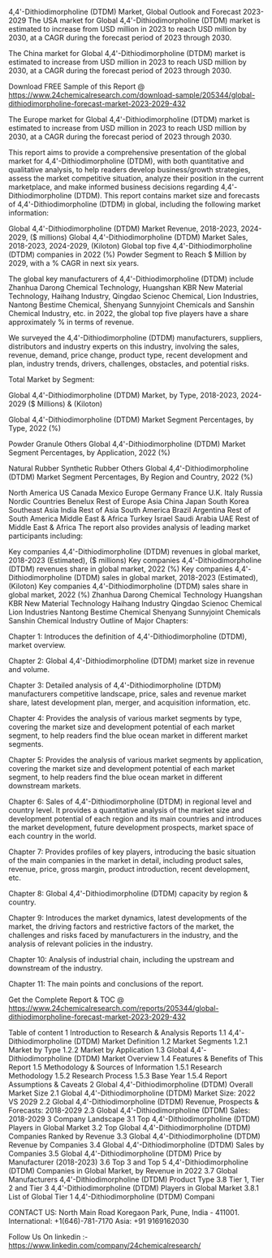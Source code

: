 4,4'-Dithiodimorpholine (DTDM) Market, Global Outlook and Forecast 2023-2029
The USA market for Global 4,4'-Dithiodimorpholine (DTDM) market is estimated to increase from USD million in 2023 to reach USD million by 2030, at a CAGR during the forecast period of 2023 through 2030.

The China market for Global 4,4'-Dithiodimorpholine (DTDM) market is estimated to increase from USD million in 2023 to reach USD million by 2030, at a CAGR during the forecast period of 2023 through 2030.

Download FREE Sample of this Report @ https://www.24chemicalresearch.com/download-sample/205344/global-dithiodimorpholine-forecast-market-2023-2029-432

The Europe market for Global 4,4'-Dithiodimorpholine (DTDM) market is estimated to increase from USD million in 2023 to reach USD million by 2030, at a CAGR during the forecast period of 2023 through 2030.

This report aims to provide a comprehensive presentation of the global market for 4,4'-Dithiodimorpholine (DTDM), with both quantitative and qualitative analysis, to help readers develop business/growth strategies, assess the market competitive situation, analyze their position in the current marketplace, and make informed business decisions regarding 4,4'-Dithiodimorpholine (DTDM). This report contains market size and forecasts of 4,4'-Dithiodimorpholine (DTDM) in global, including the following market information:

Global 4,4'-Dithiodimorpholine (DTDM) Market Revenue, 2018-2023, 2024-2029, ($ millions)
Global 4,4'-Dithiodimorpholine (DTDM) Market Sales, 2018-2023, 2024-2029, (Kiloton)
Global top five 4,4'-Dithiodimorpholine (DTDM) companies in 2022 (%)
Powder Segment to Reach $ Million by 2029, with a % CAGR in next six years.

The global key manufacturers of 4,4'-Dithiodimorpholine (DTDM) include Zhanhua Darong Chemical Technology, Huangshan KBR New Material Technology, Haihang Industry, Qingdao Scienoc Chemical, Lion Industries, Nantong Bestime Chemical, Shenyang Sunnyjoint Chemicals and Sanshin Chemical Industry, etc. in 2022, the global top five players have a share approximately % in terms of revenue.

We surveyed the 4,4'-Dithiodimorpholine (DTDM) manufacturers, suppliers, distributors and industry experts on this industry, involving the sales, revenue, demand, price change, product type, recent development and plan, industry trends, drivers, challenges, obstacles, and potential risks.

Total Market by Segment:

Global 4,4'-Dithiodimorpholine (DTDM) Market, by Type, 2018-2023, 2024-2029 ($ Millions) & (Kiloton)

Global 4,4'-Dithiodimorpholine (DTDM) Market Segment Percentages, by Type, 2022 (%)

Powder
Granule
Others
Global 4,4'-Dithiodimorpholine (DTDM) Market Segment Percentages, by Application, 2022 (%)

Natural Rubber
Synthetic Rubber
Others
Global 4,4'-Dithiodimorpholine (DTDM) Market Segment Percentages, By Region and Country, 2022 (%)

North America
US
Canada
Mexico
Europe
Germany
France
U.K.
Italy
Russia
Nordic Countries
Benelux
Rest of Europe
Asia
China
Japan
South Korea
Southeast Asia
India
Rest of Asia
South America
Brazil
Argentina
Rest of South America
Middle East & Africa
Turkey
Israel
Saudi Arabia
UAE
Rest of Middle East & Africa
The report also provides analysis of leading market participants including:

Key companies 4,4'-Dithiodimorpholine (DTDM) revenues in global market, 2018-2023 (Estimated), ($ millions)
Key companies 4,4'-Dithiodimorpholine (DTDM) revenues share in global market, 2022 (%)
Key companies 4,4'-Dithiodimorpholine (DTDM) sales in global market, 2018-2023 (Estimated), (Kiloton)
Key companies 4,4'-Dithiodimorpholine (DTDM) sales share in global market, 2022 (%)
Zhanhua Darong Chemical Technology
Huangshan KBR New Material Technology
Haihang Industry
Qingdao Scienoc Chemical
Lion Industries
Nantong Bestime Chemical
Shenyang Sunnyjoint Chemicals
Sanshin Chemical Industry
Outline of Major Chapters:

Chapter 1: Introduces the definition of 4,4'-Dithiodimorpholine (DTDM), market overview.

Chapter 2: Global 4,4'-Dithiodimorpholine (DTDM) market size in revenue and volume.

Chapter 3: Detailed analysis of 4,4'-Dithiodimorpholine (DTDM) manufacturers competitive landscape, price, sales and revenue market share, latest development plan, merger, and acquisition information, etc.

Chapter 4: Provides the analysis of various market segments by type, covering the market size and development potential of each market segment, to help readers find the blue ocean market in different market segments.

Chapter 5: Provides the analysis of various market segments by application, covering the market size and development potential of each market segment, to help readers find the blue ocean market in different downstream markets.

Chapter 6: Sales of 4,4'-Dithiodimorpholine (DTDM) in regional level and country level. It provides a quantitative analysis of the market size and development potential of each region and its main countries and introduces the market development, future development prospects, market space of each country in the world.

Chapter 7: Provides profiles of key players, introducing the basic situation of the main companies in the market in detail, including product sales, revenue, price, gross margin, product introduction, recent development, etc.

Chapter 8: Global 4,4'-Dithiodimorpholine (DTDM) capacity by region & country.

Chapter 9: Introduces the market dynamics, latest developments of the market, the driving factors and restrictive factors of the market, the challenges and risks faced by manufacturers in the industry, and the analysis of relevant policies in the industry.

Chapter 10: Analysis of industrial chain, including the upstream and downstream of the industry.

Chapter 11: The main points and conclusions of the report.

Get the Complete Report & TOC @ https://www.24chemicalresearch.com/reports/205344/global-dithiodimorpholine-forecast-market-2023-2029-432

Table of content
1 Introduction to Research & Analysis Reports
1.1 4,4'-Dithiodimorpholine (DTDM) Market Definition
1.2 Market Segments
1.2.1 Market by Type
1.2.2 Market by Application
1.3 Global 4,4'-Dithiodimorpholine (DTDM) Market Overview
1.4 Features & Benefits of This Report
1.5 Methodology & Sources of Information
1.5.1 Research Methodology
1.5.2 Research Process
1.5.3 Base Year
1.5.4 Report Assumptions & Caveats
2 Global 4,4'-Dithiodimorpholine (DTDM) Overall Market Size
2.1 Global 4,4'-Dithiodimorpholine (DTDM) Market Size: 2022 VS 2029
2.2 Global 4,4'-Dithiodimorpholine (DTDM) Revenue, Prospects & Forecasts: 2018-2029
2.3 Global 4,4'-Dithiodimorpholine (DTDM) Sales: 2018-2029
3 Company Landscape
3.1 Top 4,4'-Dithiodimorpholine (DTDM) Players in Global Market
3.2 Top Global 4,4'-Dithiodimorpholine (DTDM) Companies Ranked by Revenue
3.3 Global 4,4'-Dithiodimorpholine (DTDM) Revenue by Companies
3.4 Global 4,4'-Dithiodimorpholine (DTDM) Sales by Companies
3.5 Global 4,4'-Dithiodimorpholine (DTDM) Price by Manufacturer (2018-2023)
3.6 Top 3 and Top 5 4,4'-Dithiodimorpholine (DTDM) Companies in Global Market, by Revenue in 2022
3.7 Global Manufacturers 4,4'-Dithiodimorpholine (DTDM) Product Type
3.8 Tier 1, Tier 2 and Tier 3 4,4'-Dithiodimorpholine (DTDM) Players in Global Market
3.8.1 List of Global Tier 1 4,4'-Dithiodimorpholine (DTDM) Compani

CONTACT US:
North Main Road Koregaon Park, Pune, India - 411001.
International: +1(646)-781-7170
Asia: +91 9169162030

Follow Us On linkedin :- https://www.linkedin.com/company/24chemicalresearch/
